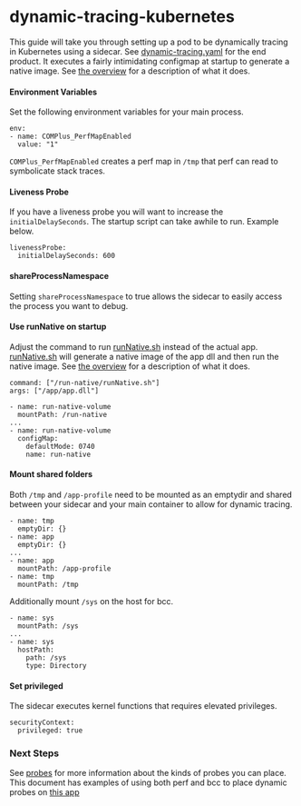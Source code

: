# dynamic-tracing-kubernetes

This guide will take you through setting up a pod to be dynamically tracing in Kubernetes using a sidecar.  See [dynamic-tracing.yaml](./dynamic-tracing.yaml) for the end product.  It executes a fairly intimidating configmap at startup to generate a native image.  See [the overview](./overview.md) for a description of what it does.

#### Environment Variables
Set the following environment variables for your main process.

```
env:
- name: COMPlus_PerfMapEnabled
  value: "1"
```

`COMPlus_PerfMapEnabled` creates a perf map in `/tmp` that perf can read to symbolicate stack traces. 

#### Liveness Probe
If you have a liveness probe you will want to increase the `initialDelaySeconds`.  The startup script can take awhile to run.  Example below.

```
livenessProbe:
  initialDelaySeconds: 600
```

#### shareProcessNamespace
Setting `shareProcessNamespace` to true allows the sidecar to easily access the process you want to debug.

#### Use runNative on startup
Adjust the command to run [runNative.sh](./runNative.sh) instead of the actual app.  [runNative.sh](./runNative.sh) will generate a native image of the app dll and then run the native image.  See [the overview](./overview.md) for a description of what it does.

```
command: ["/run-native/runNative.sh"]
args: ["/app/app.dll"]
```

```
- name: run-native-volume
  mountPath: /run-native
...
- name: run-native-volume
  configMap:
    defaultMode: 0740
    name: run-native
```

#### Mount shared folders
Both `/tmp` and `/app-profile` need to be mounted as an emptydir and shared between your sidecar and your main container to allow for dynamic tracing.

```
- name: tmp
  emptyDir: {}
- name: app
  emptyDir: {}
...
- name: app
  mountPath: /app-profile
- name: tmp
  mountPath: /tmp
```

Additionally mount `/sys` on the host for bcc.

```
- name: sys
  mountPath: /sys
...
- name: sys
  hostPath:
    path: /sys
    type: Directory
```

#### Set privileged
The sidecar executes kernel functions that requires elevated privileges.

```
securityContext:
  privileged: true
```

### Next Steps
See [probes](./probes.md) for more information about the kinds of probes you can place.  This document has examples of using both perf and bcc to place dynamic probes on [this app](https://github.com/joe-elliott/sample-netcore-app)
